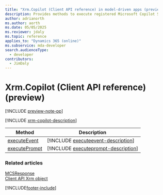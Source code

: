 ```yaml
---
title: "Xrm.Copilot (Client API reference) in model-driven apps (preview)"
description: Provides methods to execute registered Microsoft Copilot Studio Topics..
author: adrianorth
ms.author: aorth
ms.date: 05/05/2025
ms.reviewer: jdaly
ms.topic: reference
applies_to: "Dynamics 365 (online)"
ms.subservice: mda-developer
search.audienceType:
  - developer
contributors:
  - JimDaly
---
```


# Xrm.Copilot (Client API reference) (preview)

[!INCLUDE [preview-note-pp](~/../shared-content/shared/preview-includes/preview-note-pp.md)]

[!INCLUDE [xrm-copilot-description](Xrm-Copilot/includes/xrm-copilot-description.md)]

| Method| Description|
| --- | --- |
|[executeEvent](Xrm-Copilot/executeevent.md)|[!INCLUDE [executeevent-description](Xrm-Copilot/includes/executeevent-description.md)]|
|[executePrompt](Xrm-Copilot/executeprompt.md)|[!INCLUDE [executeprompt-description](Xrm-Copilot/includes/executeprompt-description.md)]|



### Related articles

[MCSResponse](Xrm-Copilot/mcsresponse.md)  
[Client API Xrm object](../clientapi-xrm.md)

[!INCLUDE[footer-include](../../../../includes/footer-banner.md)]
